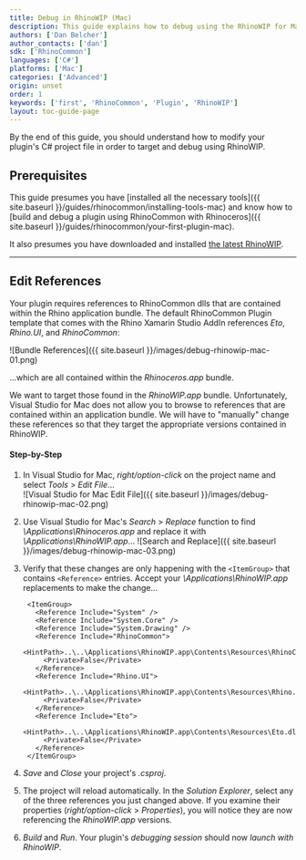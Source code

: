 ```yaml
---
title: Debug in RhinoWIP (Mac)
description: This guide explains how to debug using the RhinoWIP for Mac.
authors: ['Dan Belcher']
author_contacts: ['dan']
sdk: ['RhinoCommon']
languages: ['C#']
platforms: ['Mac']
categories: ['Advanced']
origin: unset
order: 1
keywords: ['first', 'RhinoCommon', 'Plugin', 'RhinoWIP']
layout: toc-guide-page
---
```



By the end of this guide, you should understand how to modify your plugin's C# project file in order to target and debug using RhinoWIP.

## Prerequisites

This guide presumes you have [installed all the necessary tools]({{ site.baseurl }}/guides/rhinocommon/installing-tools-mac) and know how to [build and debug a plugin using RhinoCommon with Rhinoceros]({{ site.baseurl }}/guides/rhinocommon/your-first-plugin-mac).  

It also presumes you have downloaded and installed [the latest RhinoWIP](http://www.rhino3d.com/go/download/rhino-for-mac/wip/latest).

---

## Edit References

Your plugin requires references to RhinoCommon dlls that are contained within the Rhino application bundle.  The default RhinoCommon Plugin template that comes with the Rhino Xamarin Studio AddIn references *Eto*, *Rhino.UI*, and *RhinoCommon*:

![Bundle References]({{ site.baseurl }}/images/debug-rhinowip-mac-01.png)

...which are all contained within the *Rhinoceros.app* bundle.

We want to target those found in the *RhinoWIP.app* bundle.  Unfortunately, Visual Studio for Mac does not allow you to browse to references that are contained within an application bundle.  We will have to "manually" change these references so that they target the appropriate versions contained in RhinoWIP.

#### Step-by-Step

1. In Visual Studio for Mac, *right/option-click* on the project name and select *Tools* > *Edit File*...  
![Visual Studio for Mac Edit File]({{ site.baseurl }}/images/debug-rhinowip-mac-02.png)
1. Use Visual Studio for Mac's *Search* > *Replace* function to find *\Applications\Rhinoceros.app* and replace it with *\Applications\RhinoWIP.app*...
![Search and Replace]({{ site.baseurl }}/images/debug-rhinowip-mac-03.png)
1. Verify that these changes are only happening with the `<ItemGroup>` that contains `<Reference>` entries.  Accept your *\Applications\RhinoWIP.app* replacements to make the change...

        <ItemGroup>
          <Reference Include="System" />
          <Reference Include="System.Core" />
          <Reference Include="System.Drawing" />
          <Reference Include="RhinoCommon">
            <HintPath>..\..\Applications\RhinoWIP.app\Contents\Resources\RhinoCommon.dll</HintPath>
            <Private>False</Private>
          </Reference>
          <Reference Include="Rhino.UI">
            <HintPath>..\..\Applications\RhinoWIP.app\Contents\Resources\Rhino.UI.dll</HintPath>
            <Private>False</Private>
          </Reference>
          <Reference Include="Eto">
            <HintPath>..\..\Applications\RhinoWIP.app\Contents\Resources\Eto.dll</HintPath>
            <Private>False</Private>
          </Reference>
        </ItemGroup>
1. *Save* and *Close* your project's *.csproj*.
1. The project will reload automatically.  In the *Solution Explorer*, select any of the three references you just changed above.  If you examine their properties (*right/option-click* > *Properties*), you will notice they are now referencing the *RhinoWIP.app* versions.
1. *Build* and *Run*.  Your plugin's *debugging session* should now *launch with RhinoWIP*.
